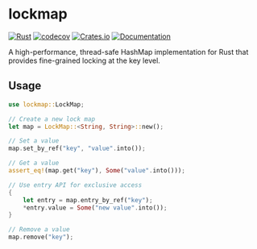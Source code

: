 # lockmap

[![Rust](https://github.com/SF-Zhou/lockmap/actions/workflows/rust.yml/badge.svg)](https://github.com/SF-Zhou/lockmap/actions/workflows/rust.yml)
[![codecov](https://codecov.io/gh/SF-Zhou/lockmap/graph/badge.svg?token=7U9JFC64U4)](https://codecov.io/gh/SF-Zhou/lockmap)
[![Crates.io](https://img.shields.io/crates/v/lockmap.svg)](https://crates.io/crates/lockmap)
[![Documentation](https://docs.rs/lockmap/badge.svg)](https://docs.rs/lockmap)

A high-performance, thread-safe HashMap implementation for Rust that provides fine-grained locking at the key level.

## Usage

```rust
use lockmap::LockMap;

// Create a new lock map
let map = LockMap::<String, String>::new();

// Set a value
map.set_by_ref("key", "value".into());

// Get a value
assert_eq!(map.get("key"), Some("value".into()));

// Use entry API for exclusive access
{
    let entry = map.entry_by_ref("key");
    *entry.value = Some("new value".into());
}

// Remove a value
map.remove("key");
```
